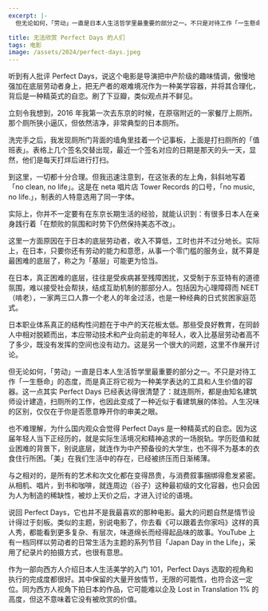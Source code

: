 ```yaml
---
excerpt: |-
  但无论如何，「劳动」一直是日本人生活哲学里最重要的部分之一。不只是对待工作「一生懸命」的态度，而是真正将它视为一种美学表达的工具和人生价值的容器。

title: 无法欣赏 Perfect Days 的人们
tags: 电影
image: /assets/2024/perfect-days.jpeg
---
```


听到有人批评 Perfect Days，说这个电影是导演把中产阶级的趣味情调，傲慢地强加在底层劳动者身上，把无产者的艰难境况作为一种美学容器，并将其合理化，背后是一种精英式的自恋。刷了下豆瓣，类似观点并不鲜见。

立刻令我想到，2016 年我第一次去东京的时候，在原宿附近的一家餐厅上厕所。那个厕所狭小逼仄，但依然洁净，非常典型的日本厕所。

洗完手之后，我发现厕所门背面的墙角里挂着一个记事板，上面是打扫厕所的「值班表」。表格上几个签名交替出现，最近一个签名对应的日期是那天的头一天，显然，他们是每天打烊后进行打扫。

到这里，一切都十分合理。但我迅速注意到，在这张表的左上角，斜斜地写着「no clean, no life」。这是在 neta 唱片店 Tower Records 的口号，「no music, no life.」，制表的人特意选用了同一字体。

实际上，你并不一定要有在东京长期生活的经验，就能认识到：有很多日本人在亲身践行着「在颓败的氛围和时势下仍然保持美态不改」。

这里一方面原因在于日本的底层劳动者，收入不算低，工时也并不过分地长。实际上，在日本，只要你还有劳动的能力和意愿，从事一个零门槛的服务业，就不算是最困难的底层了，称之为「基层」可能更为恰当。

在日本，真正困难的底层，往往是受疾病甚至残障困扰，又受制于东亚特有的道德氛围，难以接受社会帮扶，结成互助机制的那部分人。包括因为心理障碍而 NEET（啃老），一家两三口人靠一个老人的年金过活，也是一种经典的日式贫困家庭范式。

日本职业体系真正的结构性问题在于中产的天花板太低。那些受良好教育，在同龄人中相对脱颖而出，本应带动技术和产业向前走的年轻人，收入比基层劳动者高不了多少，既没有发挥的空间也没有动力。这是另一个很大的问题，这里不作展开讨论。

但无论如何，「劳动」一直是日本人生活哲学里最重要的部分之一。不只是对待工作「一生懸命」的态度，而是真正将它视为一种美学表达的工具和人生价值的容器。这一点其实 Perfect Days 已经表达得很清楚了：就连厕所，都是由知名建筑师设计建造，扫厕所的工作，也因此变成了一种近似于看建筑展的体验。人生况味的区别，仅仅在于你是否愿意睁开你的审美之眼。

也不难理解，为什么国内观众会觉得 Perfect Days 是一种精英式的自恋。因为这届年轻人当下正经历的，就是实际生活境况和精神追求的一场脱轨。学历贬值和就业困难的背景下，别说底层，就连作为中产预备役的大学生，也不得不为基本的衣食住行所困。「美」在我们生活中的存在，已经被挤压而日渐稀薄。

与之相对的，是所有的艺术和次文化都在变得昂贵，与消费叙事捆绑得愈发紧密。从相机、唱片，到书和咖啡，就连周边（谷子）这种最初级的文化容器，也只会因为人为制造的稀缺性，被炒上天价之后，才进入讨论的语境。

说回 Perfect Days，它也并不是我最喜欢的那种电影。最大的问题自然是情节设计得过于刻板。类似的主题，别说电影了，你去看《可以跟着去你家吗》这样的真人秀，都能看到更多复杂、有层次，味道绵长而经得起品味的故事。YouTube 上有一档同样以劳动者的日常生活为主题的系列节目「Japan Day in the Life」，采用了纪录片的拍摄方式，也很有意思。

作为一部向西方人介绍日本人生活美学的入门 101，Perfect Days 选取的视角和执行的完成度都很好。其中保留的大量开放情节，无限的可能性，也符合这一定位。同为西方人视角下拍日本的作品，它可能难以企及 Lost in Translation 1% 的高度，但这不意味着它没有被欣赏的价值。